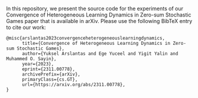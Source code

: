 In this repository, we present the source code for the experiments of our Convergence of Heterogeneous Learning Dynamics in Zero-sum Stochastic Games paper that is available in arXiv. Please use the following BibTeX entry to cite our work:

```
@misc{arslantas2023convergenceheterogeneouslearningdynamics,
      title={Convergence of Heterogeneous Learning Dynamics in Zero-sum Stochastic Games}, 
      author={Yuksel Arslantas and Ege Yuceel and Yigit Yalin and Muhammed O. Sayin},
      year={2023},
      eprint={2311.00778},
      archivePrefix={arXiv},
      primaryClass={cs.GT},
      url={https://arxiv.org/abs/2311.00778}, 
}
